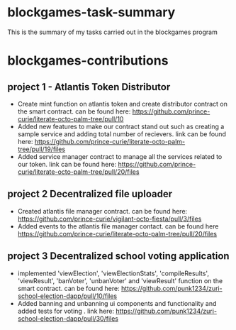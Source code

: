 # blockgames-task-summary
This is the summary of my tasks carried out in the blockgames program

# blockgames-contributions

project 1 - Atlantis Token Distributor 
----------

- Create mint function on atlantis token and create distributor contract on the smart contract. can be found here: https://github.com/prince-curie/literate-octo-palm-tree/pull/10
- Added new features to make our contract stand out such as creating a sample service and adding total number of recievers. link can be found here: https://github.com/prince-curie/literate-octo-palm-tree/pull/19/files
- Added service manager contract to manage all the services related to our token. link can be found here: https://github.com/prince-curie/literate-octo-palm-tree/pull/20/files


project 2 Decentralized file uploader
----------

- Created atlantis file manager contract. can be found here: https://github.com/prince-curie/vigilant-octo-fiesta/pull/3/files
- Added events to the atlantis file manager contact. can be found here https://github.com/prince-curie/literate-octo-palm-tree/pull/20/files


project 3 Decentralized school voting application
----------

- implemented 'viewElection', 'viewElectionStats', 'compileResults', 'viewResult', 'banVoter', 'unbanVoter' and 'viewResult' function on the smart contract. can be found here: https://github.com/punk1234/zuri-school-election-dapp/pull/10/files
- Added banning and unbanning ui components and functionality and added tests for voting . link here: https://github.com/punk1234/zuri-school-election-dapp/pull/30/files 



